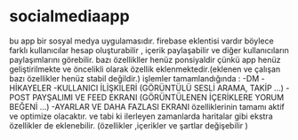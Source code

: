 # socialmediaapp
bu app bir sosyal medya uygulamasıdır. firebase eklentisi vardır böylece farklı kullanıcılar hesap oluşturabilir , içerik paylaşabilir ve diğer kullanıcıların paylaşımlarını görebilir. bazı özellikller henüz ponsiyaldir
çünkü app henüz geliştirilmekte ve öncelikli olarak özellik eklenmektedir.(eklenen ve çalışan bazı özellikler henüz stabil değildir.)
işlemler tamamlandığında :
-DM
-HİKAYELER
-KULLANICI İLİŞKİLERİ (GÖRÜNTÜLÜ SESLİ ARAMA, TAKİP ...)
-POST PAYŞALIMI VE FEED EKRANI (GÖRÜNTÜLENEN İÇERİKLERE YORUM BEĞENİ ...)
-AYARLAR VE DAHA FAZLASI EKRANI
özelliklerinin tamamı aktif ve optimize olacaktır.
ve tabi ki ilerleyen zamanlarda haritalar gibi ekstra özellikler de eklenebilir.
(özellikler ,içerikler  ve şartlar değişebilir )
